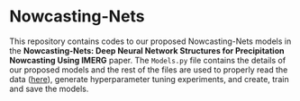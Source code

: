 # Nowcasting-Nets

This repository contains codes to our proposed Nowcasting-Nets models in the **Nowcasting-Nets: Deep Neural Network Structures for Precipitation Nowcasting Using IMERG** paper. The ```Models.py``` file contains the details of our proposed models and the rest of the files are used to properly read the data ([here](https://drive.google.com/drive/folders/1aBSx4s7GegvtHOpkCerArvavYuSokfm7?usp=sharing)), generate hyperparameter tuning experiments, and create, train and save the models. 
